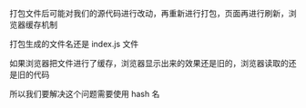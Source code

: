 打包文件后可能对我们的源代码进行改动，再重新进行打包，页面再进行刷新，浏览器缓存机制

打包生成的文件名还是 index.js 文件

如果浏览器把文件进行了缓存，浏览器显示出来的效果还是旧的，浏览器读取的还是旧的代码

所以我们要解决这个问题需要使用 hash 名